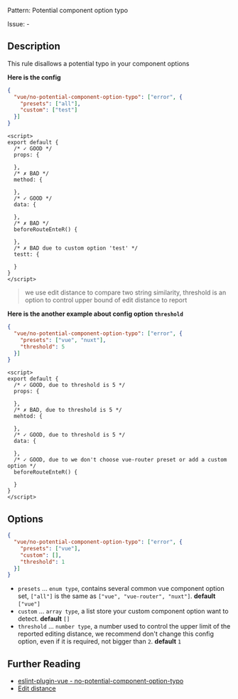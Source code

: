 Pattern: Potential component option typo

Issue: -

## Description

This rule disallows a potential typo in your component options

**Here is the config**

```json
{
  "vue/no-potential-component-option-typo": ["error", {
    "presets": ["all"],
    "custom": ["test"]
  }]
}
```

<eslint-code-block :rules="{'vue/no-potential-component-option-typo': ['error', {presets: ['all'], custom: ['test']}]}">

```vue
<script>
export default {
  /* ✓ GOOD */
  props: {

  },
  /* ✗ BAD */
  method: {

  },
  /* ✓ GOOD */
  data: {

  },
  /* ✗ BAD */
  beforeRouteEnteR() {

  },
  /* ✗ BAD due to custom option 'test' */
  testt: {

  }
}
</script>
```

</eslint-code-block>

> we use edit distance to compare two string similarity, threshold is an option to control upper bound of edit distance to report

**Here is the another example about config option `threshold`**

```json
{
  "vue/no-potential-component-option-typo": ["error", {
    "presets": ["vue", "nuxt"],
    "threshold": 5
  }]
}
```

<eslint-code-block :rules="{'vue/no-potential-component-option-typo': ['error', {presets: ['vue', 'nuxt'], threshold: 5}]}">

```vue
<script>
export default {
  /* ✓ GOOD, due to threshold is 5 */
  props: {

  },
  /* ✗ BAD, due to threshold is 5 */
  mehtod: {

  },
  /* ✓ GOOD, due to threshold is 5 */
  data: {

  },
  /* ✓ GOOD, due to we don't choose vue-router preset or add a custom option */
  beforeRouteEnteR() {

  }
}
</script>
```

</eslint-code-block>

## Options

```json
{
  "vue/no-potential-component-option-typo": ["error", {
    "presets": ["vue"],
    "custom": [],
    "threshold": 1
  }]
}
```

- `presets` ... `enum type`, contains several common vue component option set, `["all"]` is the same as `["vue", "vue-router", "nuxt"]`. **default** `["vue"]`
- `custom` ... `array type`, a list store your custom component option want to detect. **default** `[]`
- `threshold` ... `number type`, a number used to control the upper limit of the reported editing distance, we recommend don't change this config option, even if it is required, not bigger than `2`. **default** `1`

## Further Reading

* [eslint-plugin-vue - no-potential-component-option-typo](https://eslint.vuejs.org/rules/no-potential-component-option-typo.html)
* [Edit distance](https://en.wikipedia.org/wiki/Edit_distance)
